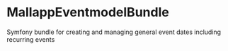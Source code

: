 # MallappEventmodelBundle
Symfony bundle for creating and managing general event dates including recurring events
